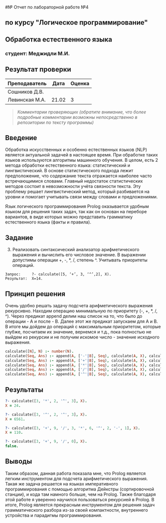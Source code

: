 #№ Отчет по лабораторной работе №4
## по курсу "Логическое программирование"

## Обработка естественного языка

### студент: Меджидли М.И.

## Результат проверки

| Преподаватель     | Дата         |  Оценка       |
|-------------------|--------------|---------------|
| Сошников Д.В. |              |               |
| Левинская М.А.|  21.02       |       3       |

> *Комментарии проверяющих (обратите внимание, что более подробные комментарии возможны непосредственно в репозитории по тексту программы)*


## Введение

Обработка искусственных и особенно естественных языков (NLP) является актуальной задачей в настоящее время. При обработке таких языков
используются алгоритмы машинного обучения. В целом, есть 2 метода обработки естественного языка: статистический и лингвистический. 
В основе статистического подхода лежит предположение, что содержание текста отражается наиболее часто встречающимися словами. 
Главный недостаток статистических методов состоит в невозможности учёта связности текста. Эту проблему решает лингвистический метод,
который разбивается на уровни и помогает учитывать связи между словами и предложениями.
 
Язык логического программирования Prolog оказывается удобным языком для решения таких задач, так как он основан на переборе вариантов,
в виде которых можно представить грамматику естественного языка (факты и правила).

## Задание

3. Реализовать синтаксический анализатор арифметического выражения и вычислить его числовое значение. 
В выражении допустимы операции +, -, *, /, степень ^. Учитывать приоритеты операций.

```
Запрос:     ?- calculate([5, ‘+’, 3, ‘^’,2], X).
Результат:  X=14.
```

## Принцип решения

Очень удобно решать задачу подсчета арифметического выражения рекурсивно. Находим операцию минимальную по приоритету (-, +, *, /, ^). 
Через предикат append делим наш список на то, что было до операции - A и после - B. Далее этот же предикат запускаем для A и B. 
В итоге мы дойдем до операций с максимальным приоритетом, которые глубже, посчитаем их значение, вернемся и т.д., пока полностью не 
выйдем из рекурсии и не получим искомое число - значение исходного выражения.

```prolog
calculate([N], N) :- number(N).
calculate(Seq, Ans) :- append(A, ['-'|B], Seq), calculate(A, X), calculate(B, Y), !, Ans is X - Y.
calculate(Seq, Ans) :- append(A, ['+'|B], Seq), calculate(A, X), calculate(B, Y), !, Ans is X + Y.
calculate(Seq, Ans) :- append(A, ['*'|B], Seq), calculate(A, X), calculate(B, Y), !, Ans is X * Y.
calculate(Seq, Ans) :- append(A, ['/'|B], Seq), calculate(A, X), calculate(B, Y), !, Y \= 0, Ans is X / Y.
calculate(Seq, Ans) :- append(A, ['^'|B], Seq), calculate(A, X), calculate(B, Y), !, Ans is X ** Y.
```

## Результаты

```prolog
?- calculate([3, '*', 2, '^', 3], X).
X = 24.

?- calculate([3, '^', 2, '^', 3], X).
X = 6561.

?- calculate([3, '+', 9, '/', 3, '*', 6, '^', 2, '-', 1], X).
X = 110.

?- calculate([3, '+', 9, '/', 0], X).
false.
```

## Выводы

Таким образом, данная работа показала мне, что Prolog является легким инструментом для подсчета арифметического выражения. Такая же
задача решается на языках императивного программирования с помощью алгоритма Дейкстры (сортировочной станции), и кода там намного 
больше, чем на Prolog. Также благодаря этой работе я уверенно научился пользоваться рекурсией в Prolog. В итоге, Prolog является
прекрасным инструментом для решения задач грамматического разбора из-за своей компактности, внутреннего устройства и парадигмы 
программирования.   




